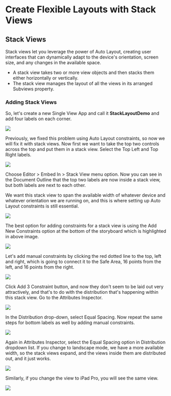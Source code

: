 # Create Flexible Layouts with Stack Views

## Stack Views

Stack views let you leverage the power of Auto Layout, creating user interfaces that can dynamically adapt to the device's orientation, screen size, and any changes in the available space. 

 - A stack view takes two or more view objects and then stacks them either horizontally or vertically. 
 - The stack view manages the layout of all the views in its arranged Subviews property. 

### Adding Stack Views

So, let's create a new Single View App and call it **StackLayoutDemo** and add four labels on each corner.

<img src="https://raw.githubusercontent.com/zzzprojects/tutorial4.net/master/docs/images/stacklayout1.png">

Previously, we fixed this problem using Auto Layout constraints, so now we will fix it with stack views. Now first we want to take the top two controls across the top and put them in a stack view. Select the Top Left and Top Right labels.

<img src="https://raw.githubusercontent.com/zzzprojects/tutorial4.net/master/docs/images/stacklayout2.png">

Choose Editor > Embed In > Stack View menu option. Now you can see in the Document Outline that the top two labels are now inside a stack view, but both labels are next to each other. 

We want this stack view to span the available width of whatever device and whatever orientation we are running on, and this is where setting up Auto Layout constraints is still essential.

<img src="https://raw.githubusercontent.com/zzzprojects/tutorial4.net/master/docs/images/stacklayout3.png">

The best option for adding constraints for a stack view is using the Add New Constraints option at the bottom of the storyboard which is highlighted in above image.
 
<img src="https://raw.githubusercontent.com/zzzprojects/tutorial4.net/master/docs/images/stacklayout4.png">

Let's add manual constraints by clicking the red dotted line to the top, left and right, which is going to connect it to the Safe Area, 16 points from the left, and 16 points from the right.

<img src="https://raw.githubusercontent.com/zzzprojects/tutorial4.net/master/docs/images/stacklayout5.png">

Click Add 3 Constraint button, and now they don't seem to be laid out very attractively, and that's to do with the distribution that's happening within this stack view. Go to the Attributes Inspector. 

<img src="https://raw.githubusercontent.com/zzzprojects/tutorial4.net/master/docs/images/stacklayout6.png">

In the Distribution drop-down, select Equal Spacing. Now repeat the same steps for bottom labels as well by adding manual constraints.

<img src="https://raw.githubusercontent.com/zzzprojects/tutorial4.net/master/docs/images/stacklayout7.png">

Again in Attributes Inspector, select the Equal Spacing option in Distribution dropdown list. If you change to landscape mode, we have a more available width, so the stack views expand, and the views inside them are distributed out, and it just works.

<img src="https://raw.githubusercontent.com/zzzprojects/tutorial4.net/master/docs/images/stacklayout8.png">

Similarly, if you change the view to iPad Pro, you will see the same view.

<img src="https://raw.githubusercontent.com/zzzprojects/tutorial4.net/master/docs/images/stacklayout9.png">
